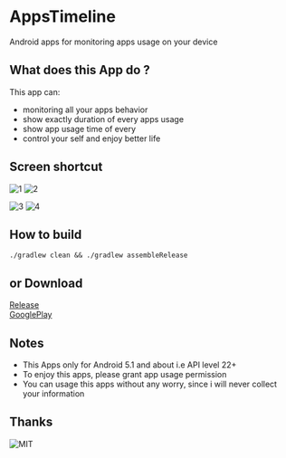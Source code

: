 # AppsTimeline
Android apps for monitoring apps usage on your device

## What does this App do ?

This app can:

- monitoring all your apps behavior
- show exactly duration of every apps usage
- show app usage time of every
- control your self and enjoy better life

## Screen shortcut

![1](images/1.png)
![2](images/2.png)

![3](images/3.png)
![4](images/4.png)

## How to build

`./gradlew clean && ./gradlew assembleRelease`

## or Download

[Release](https://github.com/zhaobao/AppsTimeline/releases/tag/v1.0.0)  
[GooglePlay](https://play.google.com/store/apps/details?id=timeline.lizimumu.com.t)

## Notes

- This Apps only for Android 5.1 and about i.e API level 22+
- To enjoy this apps, please grant app usage permission
- You can usage this apps without any worry, since i will never collect your information

## Thanks
![MIT](https://img.shields.io/npm/l/vue.svg)
